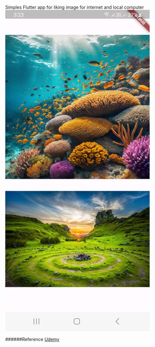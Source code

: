 Simples Flutter app for liking image for internet and local computer
![App Screen Looks](images/screen.jpg)

######Reference 
[Udemy](https://www.example.com)
